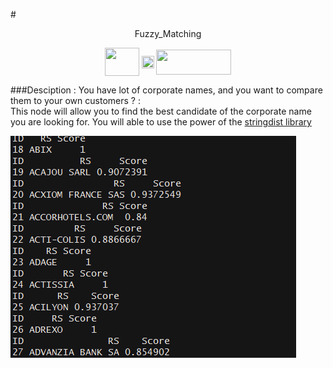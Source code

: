 #<p align="center"> Fuzzy_Matching
</p>

<p align="center">
    <a href="url"><img src= "https://raw.githubusercontent.com/VinceLYO/Geocodage/master/Files/Rlogo.png" align="center" height="45" width="55" ></a>
    <a href="url"><img src= "https://raw.githubusercontent.com/VinceLYO/Geocodage/master/Files/optima.gif" align="center" height="20" width="20" ></a>
    <a href="url"><img src= "https://raw.githubusercontent.com/VinceLYO/Geocodage/master/Files/spss.png"  class="centerImage" align="center" height="40" width="120" ></a>
</p>

###Desciption :
You have lot of corporate names, and you want to compare them to your own customers ? :  
This node will allow you to find the best candidate of the corporate name you are looking for.
You will able to use the power of the [stringdist library](https://cran.r-project.org/web/packages/stringdist/index.html)

![alt tag](https://raw.githubusercontent.com/VinceLYO/Fuzzy_Matching/master/Files/Fuzzy_Capt1.gif)
